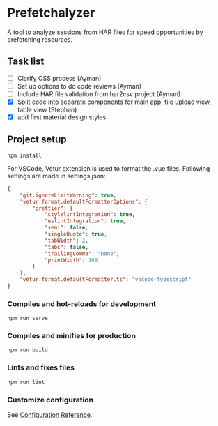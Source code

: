 # Prefetchalyzer
A tool to analyze sessions from HAR files for speed opportunities by prefetching resources.

## Task list
- [ ] Clarify OSS process (Ayman)
- [ ] Set up options to do code reviews (Ayman)
- [ ] Include HAR file validation from har2csv project (Ayman)
- [x] Split code into separate components for main app, file upload view, table view (Stephan)
- [x] add first material design styles

## Project setup
```
npm install
```
For VSCode, Vetur extension is used to format the .vue files.
Following settings are made in settings.json:
```json
{
    "git.ignoreLimitWarning": true,
    "vetur.format.defaultFormatterOptions": {
        "prettier": {
            "stylelintIntegration": true,
            "eslintIntegration": true,
            "semi": false,
            "singleQuote": true,
            "tabWidth": 2,
            "tabs": false,
            "trailingComma": "none",
            "printWidth": 160
        }
    },
    "vetur.format.defaultFormatter.ts": "vscode-typescript"
}
```

### Compiles and hot-reloads for development
```
npm run serve
```

### Compiles and minifies for production
```
npm run build
```

### Lints and fixes files
```
npm run lint
```

### Customize configuration
See [Configuration Reference](https://cli.vuejs.org/config/).

